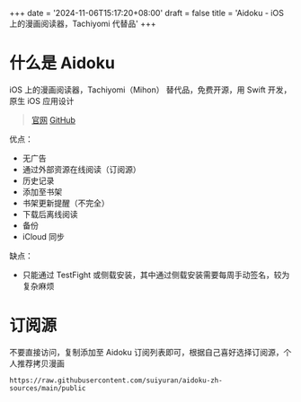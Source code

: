 +++
date = '2024-11-06T15:17:20+08:00'
draft = false
title = 'Aidoku - iOS 上的漫画阅读器，Tachiyomi 代替品'
+++

# 什么是 Aidoku
iOS 上的漫画阅读器，Tachiyomi（Mihon） 替代品，免费开源，用 Swift 开发，原生 iOS 应用设计

> [官网](https://aidoku.app/) [GitHub](https://github.com/Aidoku/Aidoku)

优点：
- 无广告
- 通过外部资源在线阅读（订阅源）
- 历史记录
- 添加至书架
- 书架更新提醒（不完全）
- 下载后离线阅读
- 备份
- iCloud 同步

缺点：
- 只能通过 TestFight 或侧载安装，其中通过侧载安装需要每周手动签名，较为复杂麻烦

# 订阅源
不要直接访问，复制添加至 Aidoku 订阅列表即可，根据自己喜好选择订阅源，个人推荐拷贝漫画
```text
https://raw.githubusercontent.com/suiyuran/aidoku-zh-sources/main/public
```
